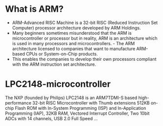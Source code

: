 # What is ARM?
- ARM-Advanced RISC Machine is a 32-bit RISC (Reduced Instruction Set Computer) processor architecture developed by ARM Holdings. 
- Many beginners sometimes misunderstood that the ARM is microcontroller or processor but in reality, ARM is an architecture which is used in many processors and microcontrollers. - The ARM architecture licensed to companies that want to manufacture ARM-based CPUs or System-on-Chip products.
- This enables the companies to develop their own processors compliant with the ARM instruction set architecture.


# LPC2148-microcontroller
The NXP (founded by Philips) LPC2148 is an ARM7TDMI-S based high-performance 32-bit RISC Microcontroller with Thumb extensions 512KB on-chip Flash ROM with In-System Programming (ISP) and In-Application Programming (IAP), 32KB RAM, Vectored Interrupt Controller, Two 10bit ADCs with 14 channels, USB 2.0 Full Speed ...

